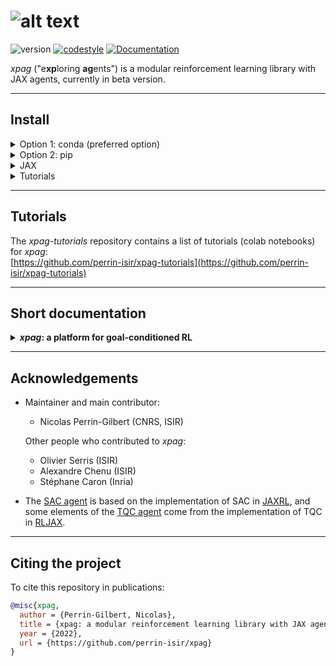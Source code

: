 # ![alt text](https://github.com/perrin-isir/xpag/blob/main/logo.png "logo")

![version](https://img.shields.io/badge/version-0.1.2-blue)
[![codestyle](https://img.shields.io/badge/code%20style-black-000000.svg)](https://github.com/psf/black)
[![Documentation](https://img.shields.io/github/actions/workflow/status/perrin-isir/xpag/docs.yml?branch=main&label=docs)](https://perrin-isir.github.io/xpag/)

*xpag* ("e**xp**loring **ag**ents") is a modular reinforcement learning library with JAX agents, currently in beta version.

-----
## Install

<details><summary>Option 1: conda (preferred option)</summary>
<p>
	
This option is preferred because it relies mainly on conda-forge packages (which among other things simplifies the installation of JAX).

    git clone https://github.com/perrin-isir/xpag.git
    cd xpag
    conda update conda
   
Install micromamba if you don't already have it (you can also simply use conda, by replacing below `micromamba create`, `micromamba update` and `micromamba activate` respectively by `conda env create`, `conda env update` and `conda activate`, but this will lead to a significantly slower installation):

    conda install -c conda-forge micromamba

Choose an environment name, for instance `xpagenv`.  
The following command creates the `xpagenv` environment with the requirements listed in [environment.yaml](environment.yaml):

    micromamba create --name xpagenv --file environment.yaml

If you prefer to update an existing environment (`existing_env`):

    micromamba update --name existing_env --file environment.yaml

Then, activate the `xpagenv` environment:

    micromamba activate xpagenv

Finally, install the *xpag* library in the activated environment:

    pip install -e .

</p>
</details>

<details><summary>Option 2: pip</summary>
<p>

For the pip install, you need to properly install JAX yourself. Otherwise, if JAX is installed automatically as a pip dependency of *xpag*, it will probably not work as desired (e.g. it will not be GPU-compatible). So you should install it beforehand, following these guidelines: 

[https://github.com/google/jax#installation](https://github.com/google/jax#installation) 

Then, install *xpag* with:

    pip install git+https://github.com/perrin-isir/xpag

</p>
</details>

<details><summary>JAX</summary>
<p>

To verify that the JAX installation went well, check the backend used by JAX with the following command:
```
python -c "import jax; print(jax.lib.xla_bridge.get_backend().platform)"
```
It will print "cpu", "gpu" or "tpu" depending on the platform JAX is using.

</p>
</details>

<details><summary>Tutorials</summary>
<p>

The following libraries, not required by *xpag*, are required for the [tutorials](https://github.com/perrin-isir/xpag-tutorials):
  - MuJoCo (`pip install mujoco`): see [https://github.com/deepmind/mujoco](https://github.com/deepmind/mujoco)
  - imageio (`pip install imageio`): see [https://github.com/imageio/imageio](https://github.com/imageio/imageio)
</p>
</details>

-----
## Tutorials

The *xpag-tutorials* repository contains a list of tutorials (colab notebooks) for *xpag*:  
[https://github.com/perrin-isir/xpag-tutorials](https://github.com/perrin-isir/xpag-tutorials)


-----
## Short documentation
<details><summary><B><I>xpag</I>: a platform for goal-conditioned RL</B></summary>

*xpag* allows standard reinforcement learning, but it has been designed with
goal-conditioned reinforcement learning (GCRL) in mind (check out the [train_gmazes.ipynb](https://colab.research.google.com/github/perrin-isir/xpag-tutorials/blob/main/train_gmazes.ipynb)
tutorial for a simple example of GCRL). 

In GCRL, agents have a goal, which is part of the input they take, and the reward mainly depends on 
the degree of achievement of that goal. Beyond the usual modules in 
RL platforms (environment, agent, buffer/sampler), *xpag* introduces a 
module called "setter" which, among other things, can help to set and manage
goals (for example modifying the goal several times in a single episode).
Although the setter is largely similar to an environment wrapper, it 
is separated from the environment because in some cases it should be considered as 
an independent entity (e.g. a teacher), or as a part of the agent itself.

*xpag* relies on a single reinforcement learning loop (the `learn()`
function in [xpag/tools/learn.py](https://github.com/perrin-isir/xpag/blob/main/xpag/tools/learn.py))
in which the environment, the agent, the buffer and the setter interact (see below). 
The `learn()` function  has the following first 3 arguments (returned by [gym_vec_env()](https://github.com/perrin-isir/xpag/blob/main/xpag/wrappers/gym_vec_env.py) and 
[brax_vec_env()](https://github.com/perrin-isir/xpag/blob/main/xpag/wrappers/brax_vec_env.py)):
  * `env`: the training environment, which runs 1 or more rollouts in parallel.
  * `eval_env`: the evaluation environment, identical to `env` except that it runs 
  a single rollout.
  * `env_info`: a dictionary containing information about the environment:
    * `env_info["env_type"]`: the type of environment; for the moment *xpag* 
  differentiates 3 types of environments: "Brax" environments, "Mujoco" environments, and
  "Gym" environments. This information is used to adapt the way episodes are saved and replayed.
    * `env_info["name"]`: the name of the environment.
    * `env_info["is_goalenv"]`: whether the environment is a goal-based environment or 
  not.
    * `env_info["num_envs"]`: the number of parallel rollouts in `env`
    * `env_info["max_episode_steps"]`: the maximum number of steps in episodes (*xpag* 
  does not allow potentially infinite episodes).
    * `env_info["action_space"]`: the action space (of type [gym.spaces.Space](https://github.com/openai/gym/blob/master/gym/spaces/space.py)) that takes into account parallel rollouts. It can be useful to sample random actions.
    * `env_info["single_action_space"]`: the action space (of type [gym.spaces.Space](https://github.com/openai/gym/blob/master/gym/spaces/space.py)) for single rollouts.  
  
  `learn()` also takes in input the agent, the buffer and the setter and various parameters. Detailed information about the arguments of `learn()` can be
  found in the code documentation (check [xpag/tools/learn.py](https://github.com/perrin-isir/xpag/blob/main/xpag/tools/learn.py)).

The components that interact during learning are:
<details><summary><B>the environment (env)</B></summary>

In *xpag*, environments must allow parallel rollouts, and *xpag* keeps the same API even in the case of a single rollout,
i.e. when the number of "parallel environments" is 1. Basically, all environments are 
"vector environments".

* `env.reset(seed: Optional[Union[int, List[int]]], options: Optional[dict])` -> `observation: Union[np.array, jax.numpy.array], info: dict`  
Following the gym Vector API
(see [https://www.gymlibrary.dev/api/vector/#vectorenv](https://www.gymlibrary.dev/api/vector/#vectorenv)), environments have 
a `reset()` function that returns an `observation` (which is actually a batch of observations for all the 
parallel rollouts) and an optional dictionary `info` (see [https://www.gymlibrary.dev/api/vector/#reset](https://www.gymlibrary.dev/api/vector/#reset)).  
We expect `observation` to be a numpy array, or a jax.numpy array, and its first dimension 
selects between parallel rollouts, which means that `observation[i]` is the observation in
the i-th rollout. In the case of a single rollout, `observation[0]` is the observation
in this rollout.


* `env.step(action: Union[np.array, jax.numpy.array])` -> `observation, reward, terminated, truncated, info`  
Again, following the gym Vector API, environments have a `step()` function that takes
in input an action (which is actually a batch of actions, one per rollout) and returns:
`observation`, `reward`, `terminated`, `truncated`, `info` (cf. [https://www.gymlibrary.dev/api/vector/#step](https://www.gymlibrary.dev/api/vector/#step)).
There are slight differences with the gym Vector API. First, in *xpag* this API also covers the case
of a single rollout. Second, *xpag* assumes that `reward` and `done` have shape `(n, 1)`, not
`(n,)` (where n is the number of parallel rollouts). More broadly, whether they are due to a single rollout or to
unidimensional elements, single-dimensional entries are not squeezed in *xpag*.
Third, in *xpag*, `info` is a dictionary, not a tuple of dictionaries
(however its entries may be tuples). 


* `env.reset_done(done, seed: Optional[Union[int, List[int]]], options: Optional[dict])` -> `observation, info`   
The most significant difference with the gym Vector API is that *xpag* requires a `reset_done()` function which takes a `done` array of Booleans in input and performs a reset for
the i-th rollout if and only if `done[i]` is evaluated to True. Besides `done`, the arguments of `reset_done()` are the same as the ones of `reset()`: `seed` and `options`, and its outputs are also the same: `observation`, `info`.
For rollouts that are not reset, the returned observation is the same as the observation returned by the last
`step()`. `reset()` must be called once for the initial reset, and afterwards only `reset_done()` should be used. Auto-resets (automatic resets after terminal transitions) are not allowed in *xpag*. 
The main reason to prefer `reset_done()` to auto-resets
is that with auto-resets, terminal transitions must be special and contain additional
information. With `reset_done()`, this is no longer necessary. Furthermore,
by modifying the `done` array returned by a step of the environment, it becomes possible 
to easily force the termination of an episode, or to force an episode to continue despite 
reaching a terminal transition (but this must be done with caution).


* `gym_vec_env(env_name: str, num_envs: int, wrap_function: Callable = None)` -> `env, eval_env, env_info: dict`  
`brax_vec_env(env_name: str, num_envs: int, wrap_function: Callable = None, *, force_cpu_backend : bool = False)` -> `env, eval_env, env_info: dict`  
The [gym_vec_env()](https://github.com/perrin-isir/xpag/blob/main/xpag/wrappers/gym_vec_env.py) and 
[brax_vec_env()](https://github.com/perrin-isir/xpag/blob/main/xpag/wrappers/brax_vec_env.py) functions (see [tutorials](https://github.com/perrin-isir/xpag-tutorials))
call wrappers that automatically add the `reset_done()` function to Gym and Brax 
environments, and make the wrapped environments fit the *xpag* API.


* *Goal-based environments:*  
Goal-based environments (for GCRL) must have a similar interface to the one defined in 
the [Gym-Robotics](https://github.com/Farama-Foundation/gym-robotics) library
(see `GoalEnv` in [core.py](https://github.com/Farama-Foundation/Gym-Robotics/blob/main/gym_robotics/core.py)), with minor differences.
Their observation spaces are of type [gym.spaces.Dict](https://github.com/openai/gym/blob/master/gym/spaces/dict.py), with the following keys 
in the `observation` dictionaries: `"observation"`, `"achieved_goal"`, and `"desired_goal"`.
Goal-based environments must also have in attribute a `compute_reward()` function that computes rewards.
In *xpag*, the inputs of `compute_reward()` can be different from the ones considered in 
the original `GoalEnv` class. For example, in the
[GoalEnvWrapper](https://github.com/perrin-isir/xpag/blob/main/xpag/wrappers/goalenv_wrapper.py) class,
which can be used to turn standard environments into goal-based environments, the
arguments of `compute_reward()` are assumed to be `achieved_goal` (the goal achieved *after* `step()`),
`desired_goal` (the desired goal *before* `step()`), `action`, `observation` (the observation *after* `step()`),
`reward` (the reward of the base environment), `terminated`, `truncated` and `info` (the outputs of the
`step()` function). In the version of [HER](https://github.com/perrin-isir/xpag/blob/main/xpag/samplers/HER.py)
  (cf. [https://arxiv.org/pdf/1707.01495.pdf](https://arxiv.org/pdf/1707.01495.pdf)) in *xpag*,
it is assumed that `compute_reward()` depends only on  `achieved_goal`, `desired_goal`, `action` and `observation`.  
In goal-based environments, the multiple observations from parallel rollouts are concatenated as in the gym function `concatenate()`
(cf. [https://github.com/openai/gym/blob/master/gym/vector/utils/numpy_utils.py](https://github.com/openai/gym/blob/master/gym/vector/utils/numpy_utils.py)), 
which means that the batched observations are always single dictionaries in which the 
entries `"observation"`, `"achieved_goal"` and `"desired_goal"` are arrays of observations,
achieved goals and desired goals.


* `info`  
*xpag* assumes that, in goal-based environments, the `info` dictionary returned by `step()`
always contains `info["is_success"]`, an array of Booleans (one per rollout)
that are `True` if the corresponding transition is a successfull achievement of the
desired goal, and `False` otherwise (*remark:* this does not need to coincide
with episode termination).

</details>

<details><summary><B>the agent (agent)</B></summary>

*xpag* only considers off-policy agents. (TODO) 

</details>

<details><summary><B>the buffer (buffer)</B></summary> TODO </details>
<details><summary><B>the sampler (sampler)</B></summary> TODO </details>
<details><summary><B>the setter (setter)</B></summary> TODO </details>

The figure below summarizes the RL loop and the interactions between the components:
(TODO)
</details>

-----
## Acknowledgements

* Maintainer and main contributor:
  - Nicolas Perrin-Gilbert (CNRS, ISIR)

  Other people who contributed to *xpag*:
  - Olivier Serris (ISIR)
  - Alexandre Chenu (ISIR)
  - Stéphane Caron (Inria)

* The [SAC agent](https://github.com/perrin-isir/xpag/blob/main/xpag/agents/sac) is based on the implementation of SAC in [JAXRL](https://github.com/ikostrikov/jaxrl), and some elements of the [TQC agent](https://github.com/perrin-isir/xpag/blob/main/xpag/agents/tqc) come from the implementation of TQC in [RLJAX](https://github.com/ku2482/rljax).

-----
## Citing the project
To cite this repository in publications:

```bibtex
@misc{xpag,
  author = {Perrin-Gilbert, Nicolas},
  title = {xpag: a modular reinforcement learning library with JAX agents},
  year = {2022},
  url = {https://github.com/perrin-isir/xpag}
}
```
